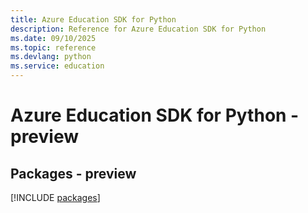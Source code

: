 ```yaml
---
title: Azure Education SDK for Python
description: Reference for Azure Education SDK for Python
ms.date: 09/10/2025
ms.topic: reference
ms.devlang: python
ms.service: education
---
```

# Azure Education SDK for Python - preview
## Packages - preview
[!INCLUDE [packages](education-index.md)]